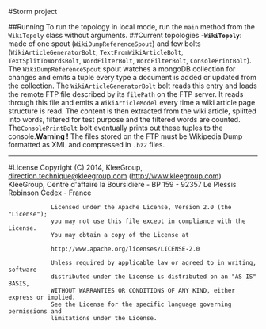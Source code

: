 #Storm project

##Running
To run the topology in local mode, run the `main` method from the `WikiTopoly` class without arguments.
##Current topologies
-**`WikiTopoly`**: made of one spout (`WikiDumpReferenceSpout`) and few bolts (`WikiArticleGeneratorBolt`, `TextFromWikiArticleBolt`, `TextSplitToWordsBolt`, `WordFilterBolt`, `WordFilterBolt`, `ConsolePrintBolt`). The `WikiDumpReferenceSpout` spout watches a mongoDB collection for changes and emits a tuple every type a document is added or updated from the collection. The `WikiArticleGeneratorBolt` bolt reads this entry and loads the remote FTP file described by its `filePath` on the FTP server. It reads through this file and emits a `WikiArticleModel` every time a wiki article page structure is read. The content is then extracted from the wiki article, splitted into words, filtered for test purpose and the filtered words are counted. The`ConsolePrintBolt` bolt eventually prints out these tuples to the console.**Warning !** The files stored on the FTP must be Wikipedia Dump formatted as XML and compressed in `.bz2` files.

-----
#License
                Copyright (C) 2014, KleeGroup, direction.technique@kleegroup.com (http://www.kleegroup.com)
                KleeGroup, Centre d'affaire la Boursidiere - BP 159 - 92357 Le Plessis Robinson Cedex - France
                
                Licensed under the Apache License, Version 2.0 (the "License");
                you may not use this file except in compliance with the License.
                You may obtain a copy of the License at
                
                http://www.apache.org/licenses/LICENSE-2.0
                
                Unless required by applicable law or agreed to in writing, software
                distributed under the License is distributed on an "AS IS" BASIS,
                WITHOUT WARRANTIES OR CONDITIONS OF ANY KIND, either express or implied.
                See the License for the specific language governing permissions and
                limitations under the License.

